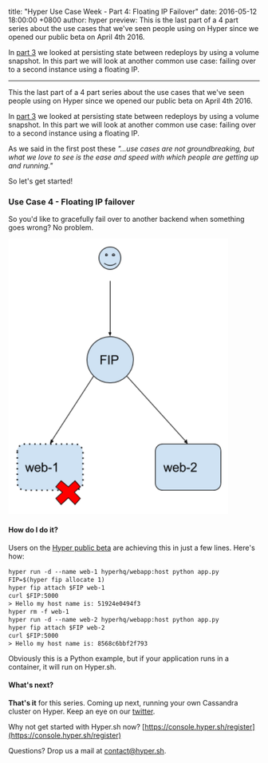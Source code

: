 title: "Hyper Use Case Week - Part 4: Floating IP Failover"
date: 2016-05-12 18:00:00 +0800
author: hyper
preview: This is the last part of a 4 part series about the use cases that we've seen people using on Hyper since we opened our public beta on April 4th 2016.

In [part 3](https://blog.hyper.sh/hyper-use-case-week-part-3-volume-snapshot-and-restore.html) we looked at persisting state between redeploys by using a volume snapshot. In this part we will look at another common use case: failing over to a second instance using a floating IP.

---

This the last part of a 4 part series about the use cases that we've seen people using on Hyper since we opened our public beta on April 4th 2016.

In [part 3](https://blog.hyper.sh/hyper-use-case-week-part-3-volume-snapshot-and-restore.html) we looked at persisting state between redeploys by using a volume snapshot. In this part we will look at another common use case: failing over to a second instance using a floating IP.

As we said in the first post these _"...use cases are not groundbreaking, but what we love to see is the ease and speed with which people are getting up and running."_

So let's get started!

### Use Case 4 - Floating IP failover

So you'd like to gracefully fail over to another backend when something goes wrong? No problem.

![Attach a floating IP with one web server and failover to a second](images/hyper-use-case-week-part-4-floating-IP-failover/1.png)

#### How do I do it?

Users on the [Hyper public beta](https://console.hyper.sh/register) are achieving this in just a few lines. Here's how:

``` shell
hyper run -d --name web-1 hyperhq/webapp:host python app.py
FIP=$(hyper fip allocate 1)
hyper fip attach $FIP web-1
curl $FIP:5000
> Hello my host name is: 51924e0494f3
hyper rm -f web-1
hyper run -d --name web-2 hyperhq/webapp:host python app.py
hyper fip attach $FIP web-2
curl $FIP:5000
> Hello my host name is: 8568c6bbf2f793
```

Obviously this is a Python example, but if your application runs in a container, it will run on Hyper.sh.

#### What's next?

**That's it** for this series. Coming up next, running your own Cassandra cluster on Hyper. Keep an eye on our [twitter](https://twitter.com/hyper_sh).

Why not get started with Hyper.sh now? [https://console.hyper.sh/register](https://console.hyper.sh/register)

Questions? Drop us a mail at [contact@hyper.sh](mailto:contact@hyper.sh).
